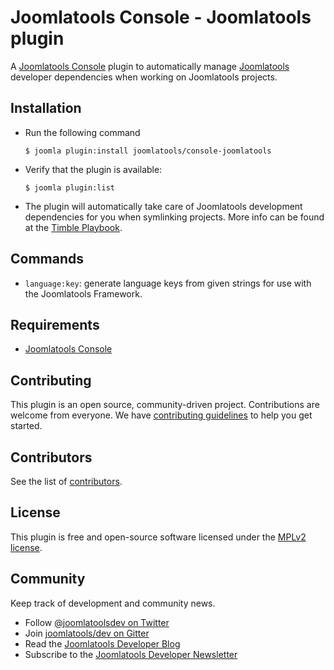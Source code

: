 # Joomlatools Console - Joomlatools plugin

A [Joomlatools Console](http://www.joomlatools.com/developer/tools/console/) plugin to automatically manage [Joomlatools](http://www.joomlatools.com) developer dependencies when working on Joomlatools projects.

## Installation

* Run the following command

	`$ joomla plugin:install joomlatools/console-joomlatools`

* Verify that the plugin is available:

	`$ joomla plugin:list`

* The plugin will automatically take care of Joomlatools development dependencies for you when symlinking projects. More info can be found at the [Timble Playbook](http://www.timble.net/playbook/#joomlatools-development).

## Commands 

* `language:key`: generate language keys from given strings for use with the Joomlatools Framework.

## Requirements

* [Joomlatools Console](https://github.com/joomlatools/joomlatools-console)

## Contributing

This plugin is an open source, community-driven project. Contributions are welcome from everyone. We have [contributing guidelines](CONTRIBUTING.md) to help you get started.

## Contributors

See the list of [contributors](https://github.com/joomlatools/joomlatools-console-joomlatools/contributors).

## License

This plugin is free and open-source software licensed under the [MPLv2 license](LICENSE).

## Community

Keep track of development and community news.

* Follow [@joomlatoolsdev on Twitter](https://twitter.com/joomlatoolsdev)
* Join [joomlatools/dev on Gitter](http://gitter.im/joomlatools/dev)
* Read the [Joomlatools Developer Blog](http://www.joomlatools.com/developer/blog/)
* Subscribe to the [Joomlatools Developer Newsletter](http://www.joomlatools.com/developer/newsletter/)
